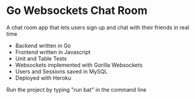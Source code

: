 # Go Websockets Chat Room

A chat room app that lets users sign up and chat with their friends in real time

- Backend written in Go
- Frontend written in Javascript
- Unit and Table Tests
- Websockets implemented with Gorilla Websockets
- Users and Sessions saved in MySQL
- Deployed with Heroku

Run the project by typing "run bat" in the command line

